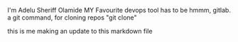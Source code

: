 I'm Adelu Sheriff Olamide
MY Favourite devops tool has to be hmmm, gitlab.
a git command, for cloning repos "git clone"

this is me making an update to this markdown file
